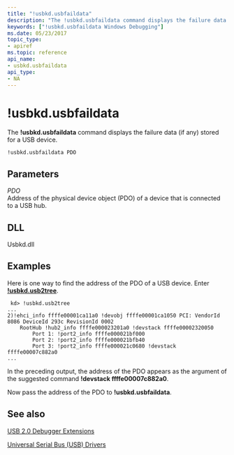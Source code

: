 ```yaml
---
title: "!usbkd.usbfaildata"
description: "The !usbkd.usbfaildata command displays the failure data (if any) stored for a USB device."
keywords: ["!usbkd.usbfaildata Windows Debugging"]
ms.date: 05/23/2017
topic_type:
- apiref
ms.topic: reference
api_name:
- usbkd.usbfaildata
api_type:
- NA
---
```


# !usbkd.usbfaildata

The **!usbkd.usbfaildata** command displays the failure data (if any) stored for a USB device.

```dbgcmd
!usbkd.usbfaildata PDO
```

## Parameters

<span id="_______PDO______"></span><span id="_______pdo______"></span> *PDO*   
Address of the physical device object (PDO) of a device that is connected to a USB hub.

## DLL

Usbkd.dll

## Examples

Here is one way to find the address of the PDO of a USB device. Enter [**!usbkd.usb2tree**](-usbkd-usb2tree.md).

```dbgcmd
 kd> !usbkd.usb2tree
...
2)!ehci_info ffffe00001ca11a0 !devobj ffffe00001ca1050 PCI: VendorId 8086 DeviceId 293c RevisionId 0002 
    RootHub !hub2_info ffffe000023201a0 !devstack ffffe00002320050
        Port 1: !port2_info ffffe000021bf000 
        Port 2: !port2_info ffffe000021bfb40 
        Port 3: !port2_info ffffe000021c0680 !devstack ffffe00007c882a0
...
```

In the preceding output, the address of the PDO appears as the argument of the suggested command **!devstack ffffe00007c882a0**.

Now pass the address of the PDO to **!usbkd.usbfaildata**.

## See also

[USB 2.0 Debugger Extensions](usb-2-0-extensions.md)

[Universal Serial Bus (USB) Drivers](../usbcon/index.md)

